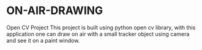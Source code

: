 # ON-AIR-DRAWING
Open CV Project
This project is built using python open cv library, with this application one can draw on air with a small tracker object using camera and see it on a paint window.
